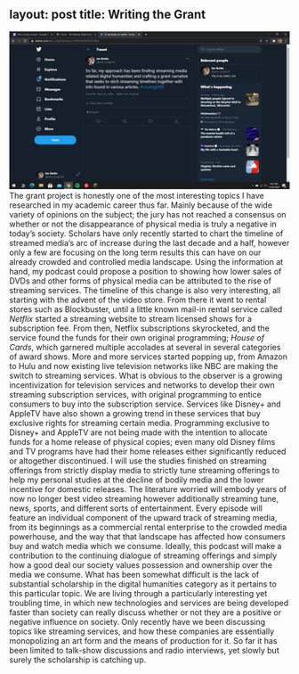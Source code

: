 layout: post
title: Writing the Grant
---
![Proposal related Tweet](https://github.com/eee-in/eee-in.github.io/blob/master/Screenshot%20(54).png)
	The grant project is honestly one of the most interesting topics I have researched in my academic career thus far. Mainly because of the wide variety of opinions on the subject; the jury has not reached a consensus on whether or not the disappearance of physical media is truly a negative in today’s society. Scholars have only recently started to chart the timeline of streamed media’s arc of increase during the last decade and a half, however only a few are focusing on the long term results this can have on our already crowded and controlled media landscape. Using the information at hand, my podcast could propose a position to showing how lower sales of DVDs and other forms of physical media can be attributed to the rise of streaming services. The timeline of this change is also very interesting, all starting with the advent of the video store. From there it went to rental stores such as Blockbuster, until a little known mail-in rental service called _Netflix_ started a streaming website to stream licensed shows for a subscription fee. From then, Netflix subscriptions skyrocketed, and the service found the funds for their own original programming; _House of Cards_, which garnered multiple accolades at several in several categories of award shows. More and more services started popping up, from Amazon to Hulu and now existing live television networks like NBC are making the switch to streaming services. What is obvious to the observer is a growing incentivization for television services and networks to develop their own streaming subscription services, with original programming to entice consumers to buy into the subscription service. Services like Disney+ and AppleTV have also shown a growing trend in these services that buy exclusive rights for streaming certain media. Programming exclusive to Disney+ and AppleTV are not being made with the intention to allocate funds for a home release of physical copies; even many old Disney films and TV programs have had their home releases either significantly reduced or altogether discontinued. I will use the studies finished on streaming offerings from strictly display media to strictly tune streaming offerings to help my personal studies at the decline of bodily media and the lower incentive for domestic releases. The literature worried will embody years of now no longer best video streaming however additionally streaming tune, news, sports, and different sorts of entertainment. Every episode will feature an individual component of the upward track of streaming media, from its beginnings as a commercial rental enterprise to the crowded media powerhouse, and the way that that landscape has affected how consumers buy and watch media which we consume. Ideally, this podcast will make a contribution to the continuing dialogue of streaming offerings and simply how a good deal our society values possession and ownership over the media we consume. What has been somewhat difficult is the lack of substantial scholarship in the digital humanities category as it pertains to this particular topic. We are living through a particularly interesting yet troubling time, in which new technologies and services are being developed faster than society can really discuss whether or not they are a positive or negative influence on society. Only recently have we been discussing topics like streaming services, and how these companies are essentially monopolizing an art form and the means of production for it. So far it has been limited to talk-show discussions and radio interviews, yet slowly but surely the scholarship is catching up.
